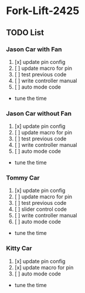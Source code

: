 # Fork-Lift-2425

## TODO List
### Jason Car with Fan
1. [x] update pin config
2. [ ] update macro for pin
3. [ ] test previous code
4. [ ] write controller manual
5. [ ] auto mode code
  - tune the time

### Jason Car without Fan
1. [x] update pin config
2. [ ] update macro for pin
3. [ ] test previous code
4. [ ] write controller manual
5. [ ] auto mode code
  - tune the time

### Tommy Car
1. [x] update pin config
2. [ ] update macro for pin
3. [ ] test previous code
4. [ ] slider control code
5. [ ] write controller manual
6. [ ] auto mode code
  - tune the time

### Kitty Car
1. [x] update pin config
2. [x] update macro for pin
3. [ ] auto mode code
  - tune the time